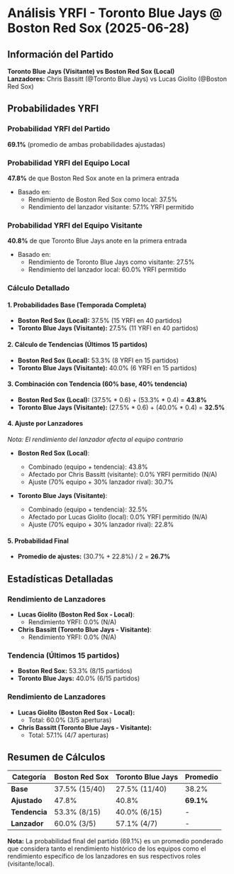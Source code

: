 # Análisis YRFI - Toronto Blue Jays @ Boston Red Sox (2025-06-28)

## Información del Partido
**Toronto Blue Jays (Visitante) vs Boston Red Sox (Local)**  
**Lanzadores:** Chris Bassitt (@Toronto Blue Jays) vs Lucas Giolito (@Boston Red Sox)

## Probabilidades YRFI

### Probabilidad YRFI del Partido
**69.1%** (promedio de ambas probabilidades ajustadas)

### Probabilidad YRFI del Equipo Local
**47.8%** de que Boston Red Sox anote en la primera entrada
- Basado en:
  - Rendimiento de Boston Red Sox como local: 37.5%
  - Rendimiento del lanzador visitante: 57.1% YRFI permitido

### Probabilidad YRFI del Equipo Visitante
**40.8%** de que Toronto Blue Jays anote en la primera entrada
- Basado en:
  - Rendimiento de Toronto Blue Jays como visitante: 27.5%
  - Rendimiento del lanzador local: 60.0% YRFI permitido

### Cálculo Detallado

#### 1. Probabilidades Base (Temporada Completa)
- **Boston Red Sox (Local):** 37.5% (15 YRFI en 40 partidos)
- **Toronto Blue Jays (Visitante):** 27.5% (11 YRFI en 40 partidos)

#### 2. Cálculo de Tendencias (Últimos 15 partidos)
- **Boston Red Sox (Local):** 53.3% (8 YRFI en 15 partidos)
- **Toronto Blue Jays (Visitante):** 40.0% (6 YRFI en 15 partidos)

#### 3. Combinación con Tendencia (60% base, 40% tendencia)
- **Boston Red Sox (Local):** (37.5% * 0.6) + (53.3% * 0.4) = **43.8%**
- **Toronto Blue Jays (Visitante):** (27.5% * 0.6) + (40.0% * 0.4) = **32.5%**

#### 4. Ajuste por Lanzadores
*Nota: El rendimiento del lanzador afecta al equipo contrario*

- **Boston Red Sox (Local)**:
  - Combinado (equipo + tendencia): 43.8%
  - Afectado por Chris Bassitt (visitante): 0.0% YRFI permitido (N/A)
  - Ajuste (70% equipo + 30% lanzador rival): 30.7%

- **Toronto Blue Jays (Visitante)**:
  - Combinado (equipo + tendencia): 32.5%
  - Afectado por Lucas Giolito (local): 0.0% YRFI permitido (N/A)
  - Ajuste (70% equipo + 30% lanzador rival): 22.8%

#### 5. Probabilidad Final
- **Promedio de ajustes:** (30.7% + 22.8%) / 2 = **26.7%**

## Estadísticas Detalladas


### Rendimiento de Lanzadores
- **Lucas Giolito (Boston Red Sox - Local)**:
  - Rendimiento YRFI: 0.0% (N/A)
- **Chris Bassitt (Toronto Blue Jays - Visitante)**:
  - Rendimiento YRFI: 0.0% (N/A)
### Tendencia (Últimos 15 partidos)
- **Boston Red Sox:** 53.3% (8/15 partidos)
- **Toronto Blue Jays:** 40.0% (6/15 partidos)

### Rendimiento de Lanzadores
- **Lucas Giolito (Boston Red Sox - Local):**
  - Total: 60.0% (3/5 aperturas)
- **Chris Bassitt (Toronto Blue Jays - Visitante):**
  - Total: 57.1% (4/7 aperturas)

## Resumen de Cálculos
| Categoría | Boston Red Sox       | Toronto Blue Jays    | Promedio |
|-----------|----------------------|----------------------|----------|
| **Base** | 37.5% (15/40) | 27.5% (11/40) | 38.2% |
| **Ajustado** | 47.8% | 40.8% | **69.1%** |
| **Tendencia** | 53.3% (8/15) | 40.0% (6/15) | - |
| **Lanzador** | 60.0% (3/5) | 57.1% (4/7) | - |

**Nota:** La probabilidad final del partido (69.1%) es un promedio ponderado que considera tanto el rendimiento histórico de los equipos como el rendimiento específico de los lanzadores en sus respectivos roles (visitante/local).